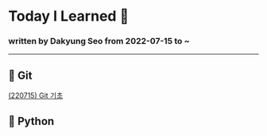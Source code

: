 # Today I Learned :vulcan_salute:
### written by Dakyung Seo from 2022-07-15 to ~
----
## :purple_heart: Git
[(220715) Git 기초](https://github.com/seoda0000/TIL/blob/master/Git_Basic.md)

## :blue_heart: Python
